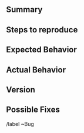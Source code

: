 <!-- 
Kord Bug Report template
You may delete all comment blocks before creating this issue or just keep them and write your content below them.
Sections marked as "OPTIONAL" can be ommited (don't forget to remove the header).
-->

## Summary

<!-- 
Provide a short summary of the issue 
-->

## Steps to reproduce 

<!-- 
Provide a minimal set of steps, code would be even better, to reproduce the bug. 
-->


## Expected Behavior 

<!-- 
What did you expect to happen. 
-->


## Actual Behavior 

<!-- 
What actually happened. Provide logs/stacktraces if applicable. 
-->


## Version

<!-- 
The exact version that contains this bug. 
-->

## Possible Fixes

<!-- 
OPTIONAL
 
If you can, link to the line of code that might be responsible for the problem. 
-->


<!-- Quick actions -->
/label ~Bug
